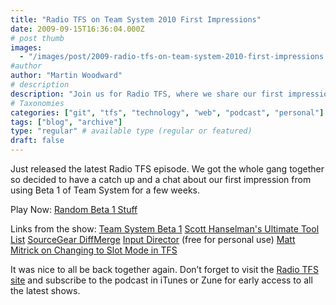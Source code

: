 ```yaml
---
title: "Radio TFS on Team System 2010 First Impressions"
date: 2009-09-15T16:36:04.000Z
# post thumb
images:
  - "/images/post/2009-radio-tfs-on-team-system-2010-first-impressions.jpg"
#author
author: "Martin Woodward"
# description
description: "Join us for Radio TFS, where we share our first impressions of Team System 2010 Beta 1 and discuss insights from the latest episode."
# Taxonomies
categories: ["git", "tfs", "technology", "web", "podcast", "personal"]
tags: ["blog", "archive"]
type: "regular" # available type (regular or featured)
draft: false
---
```


Just released the latest Radio TFS episode. We got the whole gang together so decided to have a catch up and a chat about our first impression from using Beta 1 of Team System for a few weeks.

Play Now: [Random Beta 1 Stuff](http://www.podtrac.com/pts/redirect.mp3/listen.radiotfs.com/radiotfs_026.mp3)

Links from the show: [Team System Beta 1](http://msdn.microsoft.com/en-us/teamsystem/dd819231.aspx) [Scott Hanselman's Ultimate Tool List](http://www.hanselman.com/blog/ScottHanselmans2009UltimateDeveloperAndPowerUsersToolListForWindows.aspx) [SourceGear DiffMerge](http://www.sourcegear.com/diffmerge/) [Input Director](http://www.inputdirector.com/) (free for personal use) [Matt Mitrick on Changing to Slot Mode in TFS](http://blogs.msdn.com/mitrik/archive/2009/05/28/changing-to-slot-mode-in-tfs-2010-version-control.aspx)

It was nice to all be back together again. Don’t forget to visit the [Radio TFS site](http://www.radiotfs.com) and subscribe to the podcast in iTunes or Zune for early access to all the latest shows.
